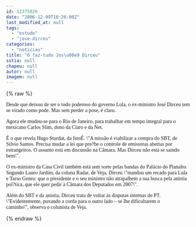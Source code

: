 ```yaml
---
id: 12375026
date: "2006-12-09T10:26:00Z"
last_modified_at: null
tags:
  - "estudo"
  - "jose-dirceu"
categories:
  - "noticias"
title: "O faz-tudo Jos\u00e9 Dirceu"
sutia: null
chapeu: null
autor: null
imagem: null
---
```

{% raw %}
<p><P><FONT face=Verdana>Desde que deixou de ser o todo poderoso do governo Lula, o ex-ministro José Dirceu tem se virado como pode. Mas sem perder a pose, é claro.</FONT></P></p>
<p><P><FONT face=Verdana>Agora ele mudou-se para o Rio de Janeiro, para trabalhar em tempo integral para o mexicano Carlos Slim, dono da Claro e da Net. </FONT></P></p>
<p><P><FONT face=Verdana>É o que revela Hugo Sturdat, da IstoÉ. \"A missão é viabilizar a compra do SBT, de Silvio Santos. Precisa mudar a lei que pro?be o controle de emissoras abertas por estrangeiros. O assunto está em discussão na Câmara. Mas Dirceu não está se saindo bem\". </FONT></P></p>
<p><P><FONT face=Verdana>O ex-ministro da Casa Civil também está sem sorte pelas bandas do Palácio do Planalto. Segundo Lauro Jardim, da coluna Radar, de Veja, Dirceu \"mandou um recado para Lula e Tarso Genro: que o presidente e o seu ministro não atrapalhem a sua busca pela anistia pol?tica, que ele quer pedir à Câmara dos Deputados em 2007\". </FONT></P></p>
<p><P><FONT face=Verdana>Além do SBT e da anistia, Dirceu trata de voltar às disputas internas do PT. \"Evidentemente, puxando a corda para o outro lado – se lhe dificultarem o caminho\",&nbsp;observa o colunista de Veja.</FONT> </P> </p>
{% endraw %}